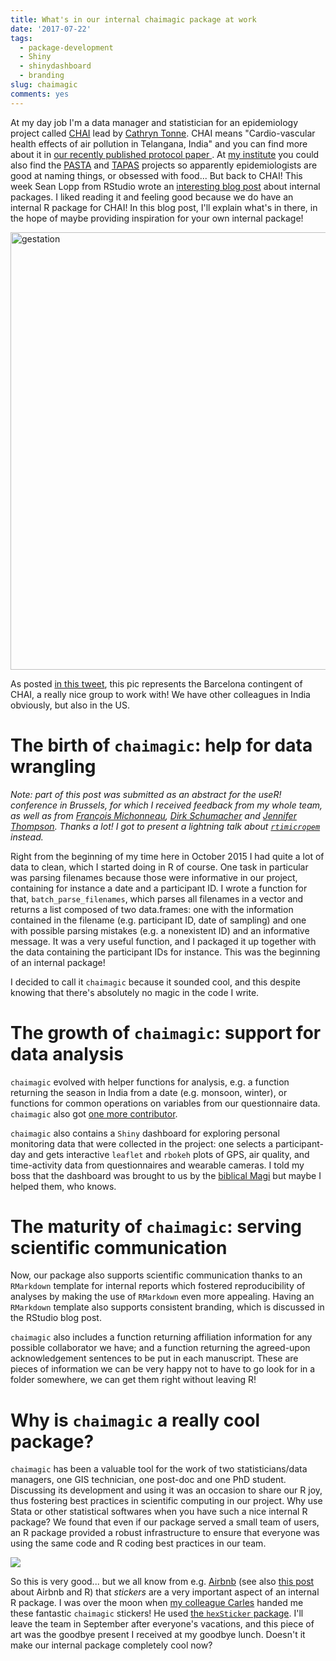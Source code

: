 ```yaml
---
title: What's in our internal chaimagic package at work
date: '2017-07-22'
tags:
  - package-development
  - Shiny
  - shinydashboard
  - branding
slug: chaimagic
comments: yes
---
```



At my day job I'm a data manager and statistician for an epidemiology project called [CHAI](http://www.chaiproject.org/) lead by [Cathryn Tonne](https://twitter.com/cathryn_tonne). CHAI means "Cardio-vascular health effects of air pollution in Telangana, India" and you can find more about it in [our recently published protocol paper ](http://www.sciencedirect.com/science/article/pii/S1438463917301876). At [my institute](http://www.isglobal.org/) you could also find the [PASTA](http://www.pastaproject.eu/home/) and [TAPAS](http://www.tapas-program.org/) projects so apparently epidemiologists are good at naming things, or obsessed with food... But back to CHAI! This week Sean Lopp from RStudio wrote an [interesting blog post](https://rviews.rstudio.com/2017/07/19/supporting-corporate-r-user-groups/) about internal packages. I liked reading it and feeling good because we do have an internal R package for CHAI! In this blog post, I'll explain what's in there, in the hope of maybe providing inspiration for your own internal package!

<img src="/figure/source/2017-07-22-chaimagic/chaiteam_barcelona.jpg" alt="gestation" width="700">

As posted [in this tweet](https://twitter.com/chaiproject/status/832330667954315264), this pic represents the Barcelona contingent of CHAI, a really nice group to work with! We have other colleagues in India obviously, but also in the US.

<!--more-->

# The birth of `chaimagic`: help for data wrangling

_Note: part of this post was submitted as an abstract for the useR! conference in Brussels, for which I received feedback from my whole team, as well as from [François Michonneau](https://twitter.com/fmic_), [Dirk Schumacher](https://twitter.com/dirk_sch) and [Jennifer Thompson](https://twitter.com/jent103). Thanks a lot! I got to present a lightning talk about [`rtimicropem`](https://github.com/ropensci/rtimicropem) instead._

Right from the beginning of my time here in October 2015 I had quite a lot of data to clean, which I started doing in R of course. One task in particular was parsing filenames because those were informative in our project, containing for instance a date and a participant ID. I wrote a function for that, `batch_parse_filenames`, which parses all filenames in a vector and returns a list composed of two data.frames: one with the information contained in the filename (e.g. participant ID, date of sampling) and one with possible parsing mistakes (e.g. a nonexistent ID) and an informative message. It was a very useful function, and I packaged it up together with the data containing the participant IDs for instance. This was the beginning of an internal package! 

I decided to call it `chaimagic` because it sounded cool, and this despite knowing that there's absolutely no magic in the code I write.

# The growth of `chaimagic`: support for data analysis

`chaimagic` evolved with helper functions for analysis, e.g. a function returning the season in India from a date (e.g. monsoon, winter), or functions for common operations on variables from our questionnaire data. `chaimagic` also got [one more contributor](https://twitter.com/MilaCarles).

`chaimagic` also contains a `Shiny` dashboard for exploring personal monitoring data that were collected in the project: one selects a participant-day and gets interactive `leaflet` and `rbokeh` plots of GPS, air quality, and time-activity data from questionnaires and wearable cameras. I told my boss that the dashboard was brought to us by the [biblical Magi](https://en.wikipedia.org/wiki/Biblical_Magi) but maybe I helped them, who knows. 

# The maturity of `chaimagic`: serving scientific communication

Now, our package also supports scientific communication thanks to an `RMarkdown` template for internal reports which fostered reproducibility of analyses by making the use of `RMarkdown` even more appealing. Having an `RMarkdown` template also supports consistent branding, which is discussed in the RStudio blog post.

`chaimagic` also includes a function returning affiliation information for any possible collaborator we have; and a function returning the agreed-upon acknowledgement sentences to be put in each manuscript. These are pieces of information we can be very happy not to have to go look for in a folder somewhere, we can get them right without leaving R!

# Why is `chaimagic` a really cool package?

`chaimagic` has been a valuable tool for the work of two statisticians/data managers, one GIS technician, one post-doc and one PhD student. Discussing its development and using it was an occasion to share our R joy, thus fostering best practices in scientific computing in our project. Why use Stata or other statistical softwares when you have such a nice internal R package? We found that even if our package served a small team of users, an R package provided a robust infrastructure to ensure that everyone was using the same code and R coding best practices in our team.

![](/figure/source/2017-07-22-chaimagic/chaimagic.jpg)

So this is very good... but we all know from e.g. [Airbnb](https://twitter.com/i/web/status/855422698230599680) (see also [this post](https://medium.com/airbnb-engineering/using-r-packages-and-education-to-scale-data-science-at-airbnb-906faa58e12d) about Airbnb and R) that *stickers* are a very important aspect of an internal R package. I was over the moon when [my colleague Carles](https://twitter.com/MilaCarles) handed me these fantastic `chaimagic` stickers! He used [the `hexSticker` package](https://github.com/GuangchuangYu/hexSticker). I'll leave the team in September after everyone's vacations, and this piece of art was the goodbye present I received at my goodbye lunch. Doesn't it make our internal package completely cool now?

